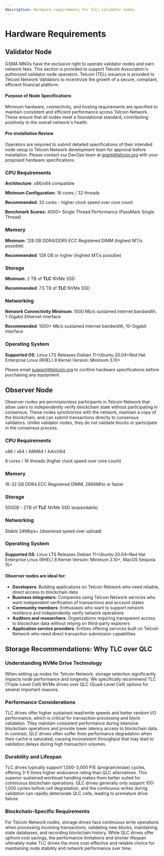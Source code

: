 ```yaml
---
description: Hardware requirements for full validator nodes.
---
```


# Hardware Requirements

## Validator Node

GSMA MNOs have the exclusive right to operate validator nodes and earn network fees. This section is provided to support Telcoin Association's authorized validator node operators. Telcoin (TEL) issuance is provided to Telcoin Network Validators to incentivize the growth of a secure, compliant, efficient financial platform.

#### Purpose of Node Specifications

Minimum hardware, connectivity, and hosting requirements are specified to maintain consistent and efficient performance across Telcoin Network. These ensure that all nodes meet a foundational standard, contributing positively to the overall network's health.

#### Pre-installation Review

Operators are required to submit detailed specifications of their intended node setup to Telcoin Network development team for approval before installation. Please contact our DevOps team at grant@telcoin.org with your proposed hardware specifications.

### CPU Requirements

**Architecture**: x86/x64 compatible

**Minimum Configuration**: 16 cores / 32 threads

**Recommended**: 32 cores - higher clock speed over core count

**Benchmark Scores:** 4000+ Single Thread Performance (PassMark Single Thread)

### Memory

**Minimum**: 128 GB DDR4/DDR5 ECC Registered DIMM (highest MT/s possible)&#x20;

**Recommended**: 128 GB or higher (highest MT/s possible)&#x20;

### Storage

**Minimum**: 2 TB of **TLC** NVMe SSD

**Recommended**: 7.5 TB of **TLC** NVMe SSD

### Networking

**Network Connectivity Minimum**: 1000 Mb/s sustained internet bandwidth, 1-Gigabit Ethernet interface&#x20;

**Recommended**: 1000+ Mb/s sustained internet bandwidth, 10-Gigabit interface

### Operating System

**Supported OS**: Linux LTS Releases Debian 11+Ubuntu 20.04+Red Hat Enterprise Linux (RHEL) 8 Kernel Version: Minimum 3.10+

Please email support@telcoin.org to confirm hardware specifications before purchasing any equipment.



## Observer Node

Observer nodes are permissionless participants in Telcoin Network that allow users to independently verify blockchain state without participating in consensus. These nodes synchronize with the network, maintain a copy of the blockchain, and can submit transactions directly to consensus validators. Unlike validator nodes, they do not validate blocks or participate in the consensus process.

### CPU Requirements

x86 / x64 / ARM64 / AArch64

8 cores / 16 threads (higher clock speed over core count)

### Memory

16-32 GB DDR4 ECC Registered DIMM, 2666MHz or faster

### Storage

500GB - 2TB of **TLC** NVMe SSD (expandable)

### Networking

Stable 24Mbps+ (download speed over upload)

### Operating System

**Supported OS**: Linux LTS Releases Debian 11+Ubuntu 20.04+Red Hat Enterprise Linux (RHEL) 8 Kernel Version: Minimum 3.10+, MacOS Sequoia 15+

#### Observer nodes are ideal for:

* **Developers**: Building applications on Telcoin Network who need reliable, direct access to blockchain data
* **Business integrators**: Companies using Telcoin Network services who want independent verification of transactions and account states
* **Community members**: Enthusiasts who want to support network resilience and independently verify network operations
* **Auditors and researchers**: Organizations requiring transparent access to blockchain data without relying on third-party explorers
* **Application service providers**: Entities offering services built on Telcoin Network who need direct transaction submission capabilities

## Storage Recommendations: Why TLC over QLC

### Understanding NVMe Drive Technology

When setting up nodes for Telcoin Network, storage selection significantly impacts node performance and longevity. We specifically recommend TLC (Triple-Level Cell) NVMe drives over QLC (Quad-Level Cell) options for several important reasons.

### Performance Considerations

TLC drives offer higher sustained read/write speeds and better random I/O performance, which is critical for transaction processing and block validation. They maintain consistent performance during intensive blockchain operations and provide lower latency access to blockchain data. In contrast, QLC drives often suffer from performance degradation when their cache is saturated, causing inconsistent throughput that may lead to validation delays during high transaction volumes.

### Durability and Lifespan

TLC drives typically support 1,000-3,000 P/E (program/erase) cycles, offering 3-5 times higher endurance rating than QLC alternatives. This superior sustained workload handling makes them better suited for continuous blockchain operations. QLC drives generally only support 100-1,000 cycles before cell degradation, and the continuous writes during validation can rapidly deteriorate QLC cells, leading to premature drive failure.

### Blockchain-Specific Requirements

For Telcoin Network nodes, storage drives face continuous write operations when processing incoming transactions, validating new blocks, maintaining state databases, and recording blockchain history. While QLC drives offer upfront cost savings, the performance limitations and shorter lifespan ultimately make TLC drives the more cost-effective and reliable choice for maintaining node stability and network performance over time.

